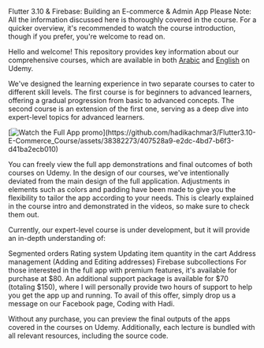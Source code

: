 Flutter 3.10 & Firebase: Building an E-commerce & Admin App
Please Note: All the information discussed here is thoroughly covered in the course. For a quicker overview, it's recommended to watch the course introduction, though if you prefer, you're welcome to read on.

Hello and welcome! This repository provides key information about our comprehensive courses, which are available in both [Arabic](https://www.udemy.com/course/draft/5285628/?referralCode=23C757CB10BBD913E55B) and [English](https://www.udemy.com/course/draft/5246870/?referralCode=A4F9F133D8C6ECA8CCA8) on Udemy.

We've designed the learning experience in two separate courses to cater to different skill levels. The first course is for beginners to advanced learners, offering a gradual progression from basic to advanced concepts. The second course is an extension of the first one, serving as a deep dive into expert-level topics for advanced learners.

[![Watch the Full App promo]([https://image-link.com](https://github.com/hadikachmar3/Flutter3.10-E-Commerce_Course/assets/38382273/71b188b6-53c7-478b-8dfa-5aa44e0e171e))](https://github.com/hadikachmar3/Flutter3.10-E-Commerce_Course/assets/38382273/407528a9-e2dc-4bd7-b6f3-d41ba2ecb010)

You can freely view the full app demonstrations and final outcomes of both courses on Udemy. In the design of our courses, we've intentionally deviated from the main design of the full application. Adjustments in elements such as colors and padding have been made to give you the flexibility to tailor the app according to your needs. This is clearly explained in the course intro and demonstrated in the videos, so make sure to check them out.

Currently, our expert-level course is under development, but it will provide an in-depth understanding of:

Segmented orders
Rating system
Updating item quantity in the cart
Address management (Adding and Editing addresses)
Firebase subcollections
For those interested in the full app with premium features, it's available for purchase at $80. An additional support package is available for $70 (totaling $150), where I will personally provide two hours of support to help you get the app up and running. To avail of this offer, simply drop us a message on our Facebook page, Coding with Hadi.

Without any purchase, you can preview the final outputs of the apps covered in the courses on Udemy. Additionally, each lecture is bundled with all relevant resources, including the source code.
